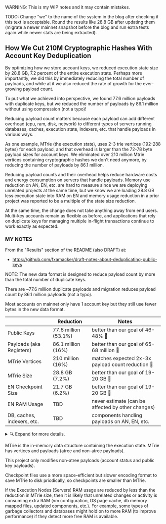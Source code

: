 WARNING:  This is my WIP notes and it may contain mistakes.

TODO: Change "we" to the name of the system in the blog after checking if this text is acceptable. Round the results like 28.8 GB after updating them (migrate a newer mainnet snapshot before the blog and run extra tests again while newer stats are being extracted).

## How We Cut 210M Cryptographic Hashes With Account Key Deduplication

By optimizing how we store account keys, we reduced execution state size by 28.8 GB, 7.2 percent of the entire execution state. Perhaps more importantly, we did this by immediately reducing the total number of payloads, and while at it we also reduced the rate of growth for the ever-growing payload count.

To put what we achieved into perspective, we found 77.6 million payloads with duplicate keys, but we reduced the number of payloads by 86.1 million without using compression (not a typo)!

Reducing payload count matters because each payload can add different overhead (cpu, ram, disk, network) to different types of servers running databases, caches, execution state, indexers, etc. that handle payloads in various ways.

As one example, MTrie (the execution state), uses 2-3 trie vertices (192-288 bytes) for each payload, and that overhead is larger than the 72-78 byte payload sizes for account keys. We eliminated over 210 million Mtrie vertices containing cryptographic hashes we don't need anymore, by reducing the number of payloads by 86.1 million.

Reducing payload counts and their overhead helps reduce hardware costs and energy consumption on servers that handle payloads. Memory use reduction on AN, EN, etc. are hard to measure since we are deploying unrelated projects at the same time, but we know we are loading 28.8 GB less execution state into RAM on EN and memory usage reduction in a prior project was reported to be a multiple of the state size reduction.

At the same time, the change does not take anything away from end users. Multi-key accounts remain as flexible as before, and applications that rely on duplicate keys for managing multiple in-flight transactions continue to work exactly as expected.

### MY NOTES

From the "Results" section of the README (also DRAFT) at:
- https://github.com/fxamacker/draft-notes-about-deduplicating-public-keys

NOTE: The new data format is designed to reduce payload count by more than the total number of duplicate keys.

There are ~77.6 million duplicate payloads and migration reduces payload count by 86.1 million payloads (not a typo).

Most accounts on mainnet only have 1 account key but they still use fewer bytes in the new data format.

|                  | Reduction | Notes |
| ---------------------- |--------| --- |
| Public Keys | 77.6 million (53.1%) | better than our goal of 46-48% 🎉 |
| Payloads (aka Registers) | 86.1 million (16%) | better than our goal of 65-68 million 🎉 |
| MTrie Vertices | 210 million (16%) | matches expected 2x-3x payload count reduction 🎉 |
| MTrie Size | 28.8 GB (7.2%) | better than our goal of 19-20 GB 🎉 |
| EN Checkpoint Size | 21.7 GB (6.2%) | better than our goal of 19-20 GB 🎉 |
| EN RAM Usage | TBD | never estimate (can be affected by other changes) |
| DB, caches, indexers, etc. | TBD | components handling payloads on AN, EN, etc. |

<details><summary> 🔍 Expand for more details.</summary>

|                  | Before | After | Reduction |
| ---------------------- |--------|-------|------------|
| Public Keys | 146,056,652 | 68,504,671 | 77,551,981 |
| Payloads (aka Registers)   |  539,650,919 | 453,516,554 | 86,134,365 |
| MTrie Vertices | 1,318,213,108 | 1,107,774,108 | 210,439,000 |
| MTrie Size (bytes) | 397,495,799,485 | 368,718,670,098 | 28,777,129,387 |
| EN Checkpoint Size (bytes) | 353,300,063,477 | 331,567,299,166 | 21,732,764,311 |
| EN RAM Usage | TBD | TBD | never estimate (can be affected by other changes) |
| DBs, caches, indexers, etc. | | | TBD on AN, EN, etc. |

EN state size reduction:
- before: 131821310896 + 270947341117 = 397495799485 bytes
- after: 110777410896 + 262372355730 = 368718670098 bytes

</details>

MTrie is the in-memory data structure containing the execution state. MTrie has vertices and payloads (atree and non-atree payloads).

This project only modifies non-atree payloads (account status and public key payloads).

Checkpoint files use a more space-efficient but slower encoding format to save MTrie to disk priodically, so checkpoints are smaller than MTrie.

If the Execution Nodes (Servers) RAM usage are reduced by less than the reduction in MTrie size, then it is likely that unrelated changes or activity is consuming extra RAM (vm configuration, OS page cache, db memory mapped files, updated components, etc.).  For example, some types of garbage collectors and databases might hold on to more RAM (to improve performance) if they detect more free RAM is available.
